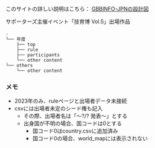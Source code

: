 このサイトの詳しい説明はこちら：
[GBBINFO-JPNの設計図](https://qiita.com/tari3210/items/0561e91774863d165af0)

サポーターズ主催イベント「技育博 Vol.5」出場作品
```
.
└── 年度
    ├── top
    ├── rule
    ├── participants
    └── other content
└── others
    └── other content
```

### メモ
- 2023年のみ、ruleページと出場者データ未接続
- csvには出場者未定のシード権も記入
  - その際、出場者名は「～?/? 発表～」とする
  - 出身国が不明の場合、国コードは0とする
    - 国コード0はcountry.csvに追加済み
    - 国コード0の場合、world_mapには表示されない
